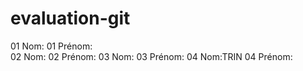 # evaluation-git 
01 Nom:
01 Prénom:  
02 Nom:
02 Prénom:
03 Nom:
03 Prénom:
04 Nom:TRIN
04 Prénom:

